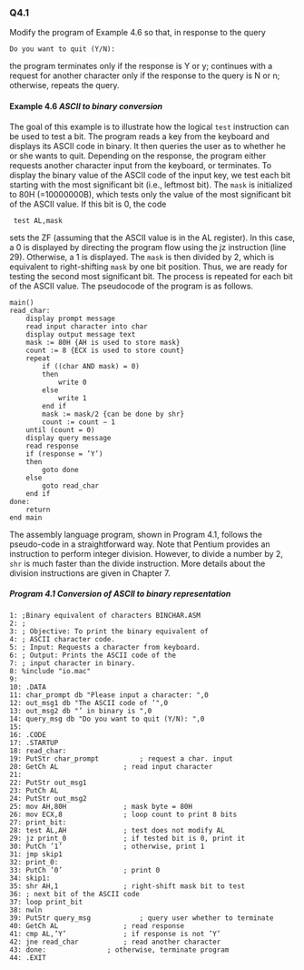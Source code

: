 ### Q4.1

Modify the program of Example 4.6 so that, in response to the query

	Do you want to quit (Y/N):

the program terminates only if the response is Y or y; continues with a request for
another character only if the response to the query is N or n; otherwise, repeats the
query.

#### Example 4.6 *ASCII to binary conversion*

The goal of this example is to illustrate how the logical ```test``` instruction can be used to test
a bit. The program reads a key from the keyboard and displays its ASCII code in binary. It
then queries the user as to whether he or she wants to quit. Depending on the response, the program either requests another character input from the keyboard, or terminates.
To display the binary value of the ASCII code of the input key, we test each bit starting
with the most significant bit (i.e., leftmost bit). The ```mask``` is initialized to 80H (=10000000B), which tests only the value of the most significant bit of the ASCII value. If this bit is 0, the code

```assembly
 test AL,mask
```

sets the ZF (assuming that the ASCII value is in the AL register). In this case, a 0 is displayed by directing the program flow using the jz instruction (line 29). Otherwise, a 1 is displayed.
The ```mask``` is then divided by 2, which is equivalent to right-shifting ```mask``` by one bit position. Thus, we are ready for testing the second most significant bit. The process is repeated for each bit of the ASCII value. The pseudocode of the program is as follows.

```pseudocode
main()
read_char:
	display prompt message
	read input character into char
	display output message text
	mask := 80H {AH is used to store mask}
	count := 8 {ECX is used to store count}
	repeat
		if ((char AND mask) = 0)
		then
			write 0
		else
			write 1
		end if
		mask := mask/2 {can be done by shr}
		count := count − 1
	until (count = 0)
	display query message
	read response
	if (response = ’Y’)
	then
		goto done
	else
		goto read_char
	end if
done:
	return
end main
```

The assembly language program, shown in Program 4.1, follows the pseudo-code in a
straightforward way. Note that Pentium provides an instruction to perform integer division.
However, to divide a number by 2, ```shr``` is much faster than the divide instruction. More
details about the division instructions are given in Chapter 7.

##### Program 4.1 Conversion of ASCII to binary representation

```assembly
1: ;Binary equivalent of characters BINCHAR.ASM
2: ;
3: ; Objective: To print the binary equivalent of
4: ; ASCII character code.
5: ; Input: Requests a character from keyboard.
6: ; Output: Prints the ASCII code of the
7: ; input character in binary.
8: %include "io.mac"
9:
10: .DATA
11: char_prompt db "Please input a character: ",0
12: out_msg1 db "The ASCII code of ’",0
13: out_msg2 db "’ in binary is ",0
14: query_msg db "Do you want to quit (Y/N): ",0
15:
16: .CODE
17: .STARTUP
18: read_char:
19: PutStr char_prompt   		; request a char. input
20: GetCh AL 			 	; read input character
21:
22: PutStr out_msg1
23: PutCh AL
24: PutStr out_msg2
25: mov AH,80H 				; mask byte = 80H
26: mov ECX,8 				; loop count to print 8 bits
27: print_bit:
28: test AL,AH 				; test does not modify AL
29: jz print_0 				; if tested bit is 0, print it
30: PutCh ’1’ 				; otherwise, print 1
31: jmp skip1
32: print_0:
33: PutCh ’0’ 				; print 0
34: skip1:
35: shr AH,1 				; right-shift mask bit to test
36: ; next bit of the ASCII code
37: loop print_bit
38: nwln
39: PutStr query_msg 			; query user whether to terminate
40: GetCh AL 				; read response
41: cmp AL,’Y’ 				; if response is not ’Y’
42: jne read_char 			; read another character
43: done: 				; otherwise, terminate program
44: .EXIT
```
